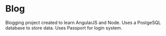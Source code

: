 # Blog

Blogging project created to learn AngularJS and Node. Uses a PostgeSQL database to store data. Uses Passport for login system.
